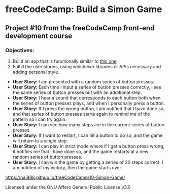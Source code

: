 # freeCodeCamp: Build a Simon Game

## Project #10 from the freeCodeCamp front-end development course

### Objectives:

1. Build an app that is functionally similar to [this one](https://codepen.io/Em-Ant/full/QbRyqq/).
2. Fulfill the user stories, using whichever libraries or APIs necessary and adding personal style.

- **User Story:** I am presented with a random series of button presses.
- **User Story:** Each time I input a series of button presses correctly, I see the same series of button presses but with an additional step.
- **User Story:** I hear a sound that corresponds to each button both when the series of button presses plays, and when I personally press a button.
- **User Story:** If I press the wrong button, I am notified that I have done so, and that series of button presses starts again to remind me of the pattern so I can try again.
- **User Story:** I can see how many steps are in the current series of button presses.
- **User Story:** If I want to restart, I can hit a button to do so, and the game will return to a single step.
- **User Story:** I can play in strict mode where if I get a button press wrong, it notifies me that I have done so, and the game restarts at a new random series of button presses.
- **User Story:** I can win the game by getting a series of 20 steps correct. I am notified of my victory, then the game starts over.

<https://nai888.github.io/freeCodeCamp/10-Simon-Game/>

Licensed under the GNU Affero General Public License v3.0
